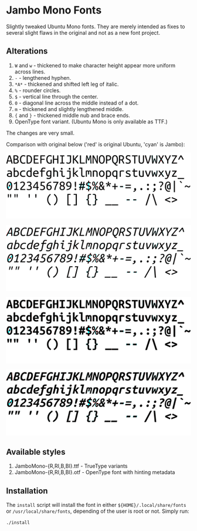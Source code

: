 # Jambo Mono Fonts

Slightly tweaked Ubuntu Mono fonts. They are merely intended as fixes to
several slight flaws in the original and not as a new font project.

## Alterations

1. `W` and `w` - thickened to make character height appear more uniform across
   lines.
2. `-` - lengthened hyphen.
3. `*A*` - thickened and shifted left leg of italic.
4. `%` - rounder circles.
5. `$` - vertical line through the center.
6. `0` - diagonal line across the middle instead of a dot.
7. `m` - thickened and slightly lengthened middle.
8. `{` and `}` - thickened middle nub and brace ends.
9. OpenType font variant. (Ubuntu Mono is only available as TTF.)

The changes are very small.

Comparison with original below ('red' is original Ubuntu, 'cyan' is Jambo):

![Regular](res/comparison-R.png)

![Italic](res/comparison-RI.png)

![Bold](res/comparison-B.png)

![Bold Italic](res/comparison-BI.png)

## Available styles

1. JamboMono-{R,RI,B,BI}.ttf - TrueType variants
2. JamboMono-{R,RI,B,BI}.otf - OpenType font with hinting metadata

## Installation

The `install` script will install the font in either
`${HOME}/.local/share/fonts` or `/usr/local/share/fonts`, depending of the user
is root or not. Simply run:
```bash
./install
```
